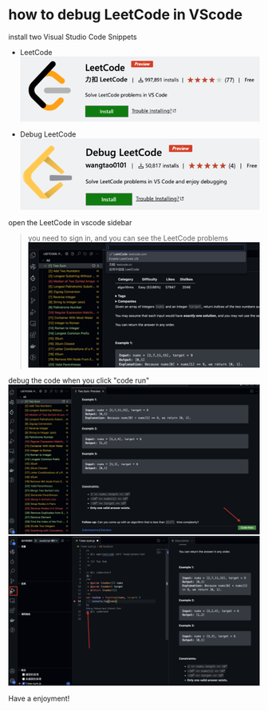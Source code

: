 # how to debug LeetCode in VScode

install two Visual Studio Code Snippets

- LeetCode
![alt text](./leetcode//image/LeetCode.png)

- Debug LeetCode
![alt text](./leetcode/image/DebugLeetCode.png)

open the LeetCode in vscode sidebar
> you need to sign in, and you can see the LeetCode problems
![alt text](./leetcode/image/LeetCodesidebar.png)

debug the code when you click "code run"
![alt text](./leetcode/image/codeNow.png)
![alt text](./leetcode/image/debug.png)

Have a enjoyment!
